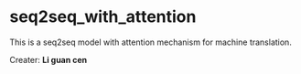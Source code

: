 # seq2seq_with_attention
This is a seq2seq model with attention mechanism for machine translation.

Creater: **Li guan cen**
